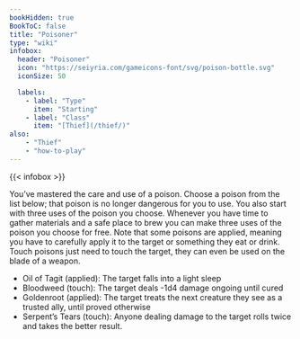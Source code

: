 ```yaml
---
bookHidden: true
BookToC: false
title: "Poisoner"
type: "wiki"
infobox:
  header: "Poisoner"
  icon: "https://seiyria.com/gameicons-font/svg/poison-bottle.svg"
  iconSize: 50

  labels:
    - label: "Type"
      item: "Starting"
    - label: "Class"
      item: "[Thief](/thief/)"
also:
    - "Thief"
    - "how-to-play"
---
```


{{< infobox >}}

You’ve mastered the care and use of a poison. Choose a poison from the list below; that poison is no longer dangerous for you to use. You also start with three uses of the poison you choose. Whenever you have time to gather materials and a safe place to brew you can make three uses of the poison you choose for free. Note that some poisons are applied, meaning you have to carefully apply it to the target or something they eat or drink. Touch poisons just need to touch the target, they can even be used on the blade of a weapon.
* Oil of Tagit (applied): The target falls into a light sleep
* Bloodweed (touch): The target deals -1d4 damage ongoing until cured
* Goldenroot (applied): The target treats the next creature they see as a trusted ally, until proved otherwise
* Serpent’s Tears (touch): Anyone dealing damage to the target rolls twice and takes the better result.